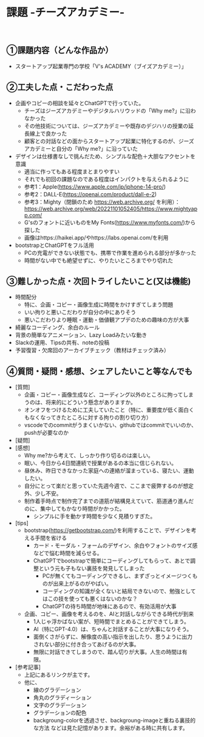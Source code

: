 # 課題 -チーズアカデミー-
​
## ①課題内容（どんな作品か）
- スタートアップ起業専門の学校「V's ACADEMY（ブイズアカデミー）」
​
## ②工夫した点・こだわった点
- 企画やコピーの相談を延々とChatGPTで行っていた。
    - チーズはジーズアカデミーやデジタルハリウッドの「Why me?」に沿わなかった
    - その他技術については、ジーズアカデミーや既存のデジハリの授業の延長線上で良かった
    - 顧客との対話などの面からスタートアップ起業に特化するのが、ジーズアカデミーと自分の「Why me?」に沿っていた
- デザインは仕様書なしで挑んだため、シンプルな配色＋大胆なアクセントを意識
    - 適当に作ってもある程度まとまりやすい
    - それでも初回の課題なのである程度はインパクトを与えられるように
    - 参考1：Apple(https://www.apple.com/jp/iphone-14-pro/)
    - 参考2：DALL-E(https://openai.com/product/dall-e-2)
    - 参考3：Mighty（閉鎖のため https://web.archive.org/ を利用）：https://web.archive.org/web/20221101052405/https://www.mightyapp.com/
    - G'sのフォントに近いものをMy Fonts(https://www.myfonts.com/)から探した
    - 画像はhttps://haikei.app/やhttps://labs.openai.com/を利用
- bootstrapとChatGPTをフル活用
    - PCの充電ができない状態でも、携帯で作業を進められる部分が多かった
    - 時間がない中でも絶望せずに、やりたいところまでやり切れた

## ③難しかった点・次回トライしたいこと(又は機能)
- 時間配分
    - 特に、企画・コピー・画像生成に時間をかけすぎてしまう問題
    - いい拘りと悪いこだわりが自分の中にありそう
    - 悪いこだわりより睡眠・運動・価値観アプデのための趣味の方が大事
- 綺麗なコーディング、余白のルール
- 背景の簡単なアニメーション、Lazy Loadみたいな動き
- Slackの運用、Tipsの共有、noteの投稿
- 予習復習・欠席回のアーカイブチェック（教材はチェック済み）

## ④質問・疑問・感想、シェアしたいこと等なんでも
- [質問]
    - 企画・コピー・画像生成など、コーディング以外のところに拘ってしまうのは、将来的にどういう懸念がありますか。
    - オンオフをつけるために工夫していたこと（特に、重要度が低く面白くもなくなってきたところに対する拘りの割り切り方）
    - vscodeでのcommitがうまくいかない、githubではcommitでいいのか、pushが必要なのか
- [疑問]
- [感想]
    - Why me?から考えて、しっかり作り切るのは楽しい。
    - 眠い、今日から4日間連続で授業があるの本当に信じられない。
    - 昼休み、昨日できなかった家庭への連絡が溜まっている、寝たい、運動したい。
    - 自分にとって楽だと思っていた先週今週で、ここまで疲弊するのが想定外、少し不安。
    - 制作着手時点で制作完了までの道筋が結構見えていて、筋道通り進んだのに、集中してもかなり時間がかかった。
        - シンプルに手を動かす時間を少なく見積りすぎた。
- [tips]
    - bootstrap(https://getbootstrap.com/)を利用することで、デザインを考える手間を省ける
        - カード・モーダル・フォームのデザイン、余白やフォントのサイズ感などで悩む時間を減らせる。
        - ChatGPTでbootstrapで簡単にコーディングしてもらって、あとで調整という元も子もない裏技を発見してしまった
            - PCが無くてもコーディングできるし、まずざっとイメージつくものが出来上がるのがやばい。
            - コーディングの知識が全くないと結局できないので、勉強としてはこの技を使っても悪くはないのかな？
            - ChatGPTの待ち時間が地味にあるので、有効活用が大事
    - 企画、コピー、画像を考えるのを、AIと対話しながらできる時代が到来
        - 1人じゃ浮かばない案が、短時間でまとめることができてしまう。
        - AI（特にGPT-4.0）は、ちゃんと対話することが大事になりそう。
        - 面倒くさがらずに、解像度の高い指示を出したり、思うように出力されない部分に付き合ってあげるのが大事。
        - 無限に対話できてしまうので、踏ん切りが大事。人生の時間は有限。
- [参考記事]
    - 上記にあるリンクが主です。
    - 他に、
        - 線のグラデーション
        - 角丸のグラディーション
        - 文字のグラデーション
        - グラデーションの配色
        - backgroung-colorを透過させ、backgroung-imageと重ねる裏技的な方法
    などは見た記憶があります。余裕がある時に共有します。
